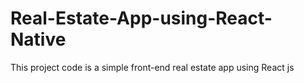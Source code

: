 # Real-Estate-App-using-React-Native
This project code is a simple front-end real estate app using React js
